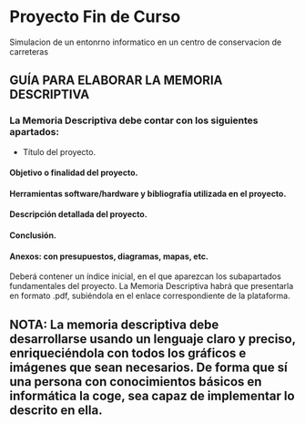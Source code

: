 # Proyecto Fin de Curso
Simulacion de un entonrno informatico en un centro de conservacion de carreteras


## GUÍA PARA ELABORAR LA MEMORIA DESCRIPTIVA
### La Memoria Descriptiva debe contar con los siguientes apartados:
* Título del proyecto.
#### Objetivo o finalidad del proyecto.
#### Herramientas software/hardware y bibliografía utilizada en el proyecto.
#### Descripción detallada del proyecto.
#### Conclusión.
#### Anexos: con presupuestos, diagramas, mapas, etc.
Deberá contener un índice inicial, en el que aparezcan los subapartados fundamentales del proyecto.
La Memoria Descriptiva habrá que presentarla en formato .pdf, subiéndola en el enlace correspondiente de la plataforma.

## NOTA: La memoria descriptiva debe desarrollarse usando un lenguaje claro y preciso, enriqueciéndola con todos los gráficos e imágenes que sean necesarios. De forma que sí una persona con conocimientos básicos en informática la coge, sea capaz de implementar lo descrito en ella.
